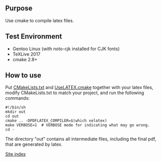 Purpose
-------

Use cmake to compile latex files.

Test Environment
----------------

* Gentoo Linux (with noto-cjk installed for CJK fonts)
* TeXLive 2017
* cmake 2.8+

How to use
----------

Put [CMakeLists.txt](CMakeLists.txt) and [UseLATEX.cmake](UseLATEX.cmake)
together with your latex files, modify CMakeLists.txt to match your project,
and run the following commands:

```
#!/bin/sh
mkdir out
cd out
cmake .. -DPDFLATEX_COMPILER=$(which xelatex)
make VERBOSE=1  # VERBOSE mode for indicating what may go wrong.
cd -
```

The directory "out" contains all intermediate files, including the final pdf, that are generated by latex.


[Site index](../)
